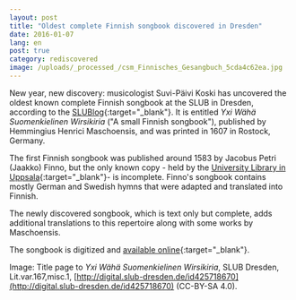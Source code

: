 ```yaml
---
layout: post
title: "Oldest complete Finnish songbook discovered in Dresden"
date: 2016-01-07
lang: en
post: true
category: rediscovered
image: /uploads/_processed_/csm_Finnisches_Gesangbuch_5cda4c62ea.jpg
---
```



New year, new discovery: musicologist Suvi-Päivi Koski has uncovered the oldest known complete Finnish songbook at the SLUB in Dresden, according to the [SLUBlog](http://blog.slub-dresden.de/beitrag/2016/01/04/aeltestes-vollstaendiges-finnisches-gesangbuch-entdeckt/){:target="_blank"}. It is entitled _Yxi Wähä Suomenkielinen Wirsikiria_ ("A small Finnish songbook"), published by Hemmingius Henrici Maschoensis, and was printed in 1607 in Rostock, Germany.

The first Finnish songbook was published around 1583 by Jacobus Petri (Jaakko) Finno, but the only known copy - held by the [University Library in Uppsala](http://www.uu.se/en/){:target="_blank"}- is incomplete. Finno's songbook contains mostly German and Swedish hymns that were adapted and translated into Finnish.

The newly discovered songbook, which is text only but complete, adds additional translations to this repertoire along with some works by Maschoensis.

The songbook is digitized and [available online](http://digital.slub-dresden.de/werkansicht/dlf/114166/1/){:target="_blank"}.

Image: Title page to _Yxi Wähä Suomenkielinen Wirsikiria_, SLUB Dresden, Lit.var.167,misc.1, [http://digital.slub-dresden.de/id425718670](http://digital.slub-dresden.de/id425718670) (CC-BY-SA 4.0).





<script type="text/javascript">var switchTo5x=true;</script><script type="text/javascript" src="http://w.sharethis.com/button/buttons.js"></script><script type="text/javascript">stLight.options({publisher: "9b601438-1ce1-49d8-bfd7-9cff5df54c17", doNotHash: false, doNotCopy: false, hashAddressBar: false});</script>
